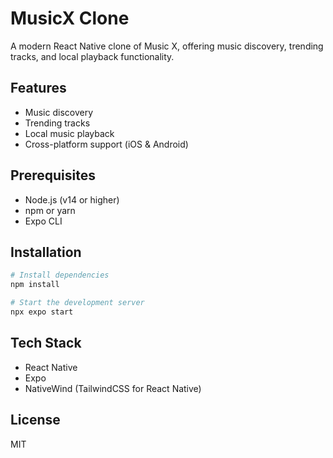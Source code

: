 # MusicX Clone

A modern React Native clone of Music X, offering music discovery, trending tracks, and local playback functionality.

## Features

- Music discovery
- Trending tracks
- Local music playback
- Cross-platform support (iOS & Android)

## Prerequisites

- Node.js (v14 or higher)
- npm or yarn
- Expo CLI

## Installation

```bash
# Install dependencies
npm install

# Start the development server
npx expo start
```

## Tech Stack

- React Native
- Expo
- NativeWind (TailwindCSS for React Native)

## License

MIT
